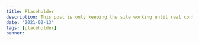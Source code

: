 ```yaml
---
title: Placeholder
description: This post is only keeping the site working until real content arrives.
date: "2021-02-13"
tags: [placeholder]
banner:
---
```

